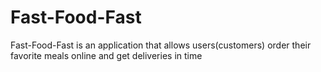 
# Fast-Food-Fast

Fast-Food-Fast is an application that allows users(customers) order their favorite meals online and get deliveries in time
